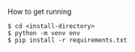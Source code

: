 How to get running

```
$ cd <install-directory>
$ python -m venv env
$ pip install -r requirements.txt
```


